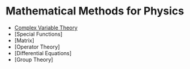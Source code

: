 # Mathematical Methods for Physics

- [Complex Variable Theory](./Complex%20Variable%20Theory.html)
- [Special Functions]
- [Matrix]
- [Operator Theory]
- [Differential Equations]
- [Group Theory]